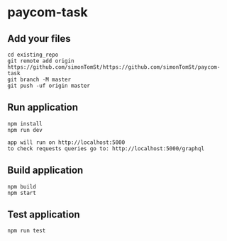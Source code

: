 # paycom-task

## Add your files

```
cd existing_repo
git remote add origin https://github.com/simonTomSt/https://github.com/simonTomSt/paycom-task
git branch -M master
git push -uf origin master
```

## Run application

```
npm install
npm run dev

app will run on http://localhost:5000
to check requests queries go to: http://localhost:5000/graphql
```

## Build application

```
npm build
npm start
```

## Test application

```
npm run test
```
